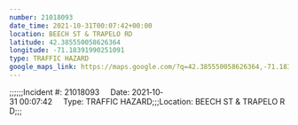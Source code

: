 ```yaml
---
number: 21018093
date_time: 2021-10-31T00:07:42+00:00
location: BEECH ST & TRAPELO RD
latitude: 42.385550058626364
longitude: -71.18391990251091
type: TRAFFIC HAZARD
google_maps_link: https://maps.google.com/?q=42.385550058626364,-71.18391990251091
---
```


;;;;;;Incident #: 21018093     Date: 2021‐10‐31 00:07:42     Type: TRAFFIC HAZARD;;;Location: BEECH ST & TRAPELO RD;;;
